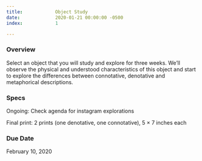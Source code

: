 ```yaml
---
title:            Object Study
date:             2020-01-21 00:00:00 -0500
index:            1

---
```


### Overview
Select an object that you will study and explore for three weeks. We’ll observe the physical and understood characteristics of this object and start to explore the differences between connotative, denotative and metaphorical descriptions.


### Specs
Ongoing:
Check agenda for instagram explorations

Final print:
2 prints (one denotative, one connotative), 5 × 7 inches each


### Due Date
February 10, 2020

